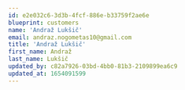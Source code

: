 ```yaml
---
id: e2e032c6-3d3b-4fcf-886e-b33759f2ae6e
blueprint: customers
name: 'Andraž Lukšič'
email: andraz.nogometas10@gmail.com
title: 'Andraž Lukšič'
first_name: Andraž
last_name: Lukšič
updated_by: c82a7926-03bd-4bb0-81b3-2109899ea6c9
updated_at: 1654091599
---
```

